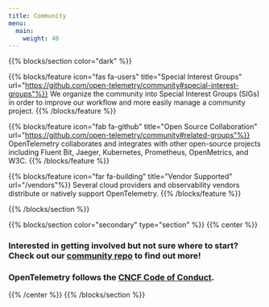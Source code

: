 ```yaml
---
title: Community
menu:
  main:
    weight: 40
---
```


{{% blocks/section color="dark" %}}

{{% blocks/feature icon="fas fa-users" title="Special Interest Groups" url="https://github.com/open-telemetry/community#special-interest-groups"%}}
We organize the community into Special Interest Groups (SIGs) in order to improve our workflow and more easily manage a community project.
{{% /blocks/feature %}}

{{% blocks/feature icon="fab fa-github" title="Open Source Collaboration" url="https://github.com/open-telemetry/community#related-groups"%}}
OpenTelemetry collaborates and integrates with other open-source projects including Fluent Bit, Jaeger, Kubernetes, Prometheus, OpenMetrics, and W3C.
{{% /blocks/feature %}}

{{% blocks/feature icon="far fa-building" title="Vendor Supported" url="/vendors"%}}
Several cloud providers and observability vendors distribute or natively support OpenTelemetry.
{{% /blocks/feature %}}

{{% /blocks/section %}}

{{% blocks/section color="secondary" type="section" %}}
{{% center %}}
### Interested in getting involved but not sure where to start? Check out our [community repo](https://github.com/open-telemetry/community) to find out more!
### OpenTelemetry follows the [CNCF Code of Conduct](https://github.com/cncf/foundation/blob/master/code-of-conduct.md).
{{% /center %}}
{{% /blocks/section %}}
